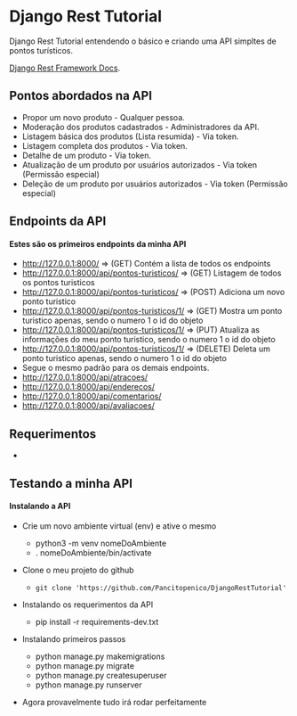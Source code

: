 # Django Rest Tutorial
Django Rest Tutorial entendendo o básico e criando uma API simpltes de pontos turísticos.

[Django Rest Framework Docs](https://www.django-rest-framework.org/).

## Pontos abordados na API

- Propor um novo produto - Qualquer pessoa.
- Moderação dos produtos cadastrados - Administradores da API.
- Listagem básica dos produtos (Lista resumida) - Via token.
- Listagem completa dos produtos - Via token.
- Detalhe de um produto - Via token.
- Atualização de um produto por usuários autorizados - Via token (Permissão especial)
- Deleção de um produto por usuários autorizados - Via token (Permissão especial)

## Endpoints da API
#### Estes são os primeiros endpoints da minha API
- http://127.0.0.1:8000/ => (GET) Contém a lista de todos os endpoints
- http://127.0.0.1:8000/api/pontos-turisticos/ => (GET) Listagem de todos os pontos turisticos
- http://127.0.0.1:8000/api/pontos-turisticos/ => (POST) Adiciona um novo ponto turistico
- http://127.0.0.1:8000/api/pontos-turisticos/1/ => (GET) Mostra um ponto turistico apenas, sendo o numero 1 o id do objeto
- http://127.0.0.1:8000/api/pontos-turisticos/1/ => (PUT) Atualiza as informações do meu ponto turistico, sendo o numero 1 o id do objeto
- http://127.0.0.1:8000/api/pontos-turisticos/1/ => (DELETE) Deleta um ponto turistico apenas, sendo o numero 1 o id do objeto
- Segue o mesmo padrão para os demais endpoints.
- http://127.0.0.1:8000/api/atracoes/
- http://127.0.0.1:8000/api/enderecos/
- http://127.0.0.1:8000/api/comentarios/
- http://127.0.0.1:8000/api/avaliacoes/

## Requerimentos
- 

## Testando a minha API
#### Instalando a API
- Crie um novo ambiente virtual (env) e ative o mesmo
  - python3 -m venv nomeDoAmbiente
  - . nomeDoAmbiente/bin/activate

- Clone o meu projeto do github
  -  `git clone 'https://github.com/Pancitopenico/DjangoRestTutorial'`

- Instalando os requerimentos da API
  - pip install -r requirements-dev.txt
  
- Instalando primeiros passos
  - python manage.py makemigrations
  - python manage.py migrate
  - python manage.py createsuperuser
  - python manage.py runserver
  
- Agora provavelmente tudo irá rodar perfeitamente